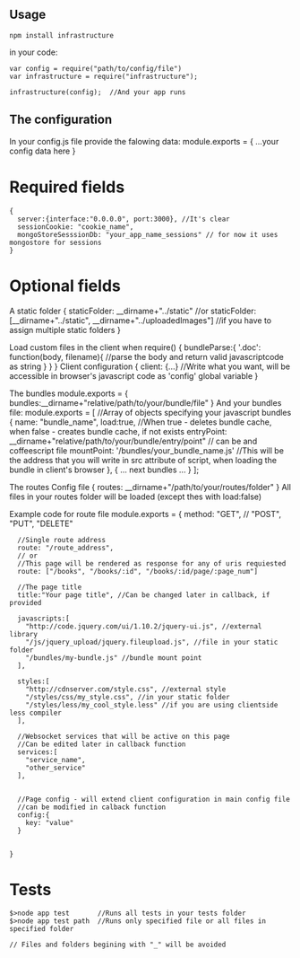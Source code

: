 ## Usage ##
    npm install infrastructure

in your code:
    
    var config = require("path/to/config/file")
    var infrastructure = require("infrastructure");

    infrastructure(config);  //And your app runs


## The configuration ##

In your config.js file provide the falowing data:
    module.exports = {
      ...your config data here
    }
# Required fields #
    {
      server:{interface:"0.0.0.0", port:3000}, //It's clear
      sessionCookie: "cookie_name",
      mongoStoreSesssionDb: "your_app_name_sessions" // for now it uses mongostore for sessions
    }

# Optional fields #
A static folder
    {
      staticFolder: __dirname+"../static" //or
      staticFolder: [__dirname+"../static", __dirname+"../uploadedImages"] //if you have to assign multiple static folders
    }

Load custom files in the client when require()
    {
      bundleParse:{
        '.doc': function(body, filename){
          //parse the body and return valid javascriptcode as string
        }
      }
    }
Client configuration
    {
      client: {...} //Write what you want, will be accessible in browser's javascript code as 'config' global variable
    }


The bundles
    module.exports = {
      bundles:__dirname+"relative/path/to/your/bundle/file"
    }
And your bundles file:
    module.exports = [ //Array of objects specifying your javascript bundles
      {
        name: "bundle_name",
        load:true, //When true - deletes bundle cache, when false - creates bundle cache, if not exists
        entryPoint: __dirname+"relative/path/to/your/bundle/entry/point" // can be and coffeescript file
        mountPoint: '/bundles/your_bundle_name.js' //This will be the address that you will write in src attribute of script, when loading the bundle in client's browser
      },
      {
        ... next bundles ...
      }
    ];

The routes
Config file
    {
      routes: __dirname+"/path/to/your/routes/folder"
    }
All files in your routes folder will be loaded (except thes with load:false)

Example code for route file
    module.exports = {
      method: "GET", // "POST", "PUT", "DELETE"
      
      //Single route address
      route: "/route_address", 
      // or
      //This page will be rendered as response for any of uris requiested
      route: ["/books", "/books/:id", "/books/:id/page/:page_num"] 

      //The page title
      title:"Your page title", //Can be changed later in callback, if provided

      javascripts:[
        "http://code.jquery.com/ui/1.10.2/jquery-ui.js", //external library
        "/js/jquery_upload/jquery.fileupload.js", //file in your static folder
        "/bundles/my-bundle.js" //bundle mount point
      ],

      styles:[
        "http://cdnserver.com/style.css", //external style
        "/styles/css/my_style.css", //in your static folder
        "/styles/less/my_cool_style.less" //if you are using clientside less compiler
      ],

      //Websocket services that will be active on this page
      //Can be edited later in callback function
      services:[
        "service_name",
        "other_service"
      ],


      //Page config - will extend client configuration in main config file
      //can be modified in calback function
      config:{
        key: "value"
      }


    }


# Tests #
    $>node app test       //Runs all tests in your tests folder
    $>node app test path  //Runs only specified file or all files in specified folder

    // Files and folders begining with "_" will be avoided